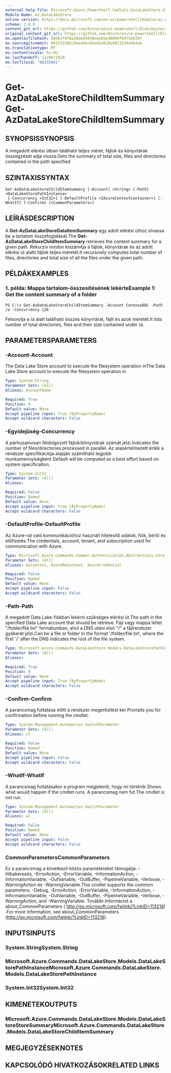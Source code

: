 ```yaml
---
external help file: Microsoft.Azure.PowerShell.Cmdlets.DataLakeStore.dll-Help.xml
Module Name: Az.DataLakeStore
online version: https://docs.microsoft.com/en-us/powershell/module/az.datalakestore/get-azdatalakestorechilditemsummary
schema: 2.0.0
content_git_url: https://github.com/Azure/azure-powershell/blob/master/src/DataLakeStore/DataLakeStore/help/Get-AzDataLakeStoreChildItemSummary.md
original_content_git_url: https://github.com/Azure/azure-powershell/blob/master/src/DataLakeStore/DataLakeStore/help/Get-AzDataLakeStoreChildItemSummary.md
ms.openlocfilehash: b86b3f070a28de45039ebeb5ed0090f69756639f
ms.sourcegitcommit: 04221336bc9eed46c05ed1e828a6811534d4b4ab
ms.translationtype: MT
ms.contentlocale: hu-HU
ms.lasthandoff: 12/08/2020
ms.locfileid: "98333641"
---
```

# <span data-ttu-id="c6f42-101">Get-AzDataLakeStoreChildItemSummary</span><span class="sxs-lookup"><span data-stu-id="c6f42-101">Get-AzDataLakeStoreChildItemSummary</span></span>

## <span data-ttu-id="c6f42-102">SYNOPSIS</span><span class="sxs-lookup"><span data-stu-id="c6f42-102">SYNOPSIS</span></span>
<span data-ttu-id="c6f42-103">A megadott elérési útban található teljes méret, fájlok és könyvtárak összegzését adja vissza.</span><span class="sxs-lookup"><span data-stu-id="c6f42-103">Gets the summary of total size, files and directories contained in the path specified</span></span>

## <span data-ttu-id="c6f42-104">SZINTAXIS</span><span class="sxs-lookup"><span data-stu-id="c6f42-104">SYNTAX</span></span>

```
Get-AzDataLakeStoreChildItemSummary [-Account] <String> [-Path] <DataLakeStorePathInstance>
 [-Concurrency <Int32>] [-DefaultProfile <IAzureContextContainer>] [-WhatIf] [-Confirm] [<CommonParameters>]
```

## <span data-ttu-id="c6f42-105">LEÍRÁS</span><span class="sxs-lookup"><span data-stu-id="c6f42-105">DESCRIPTION</span></span>
<span data-ttu-id="c6f42-106">A **Get-AzDataLakeStoreDataItemSummary** egy adott elérési úthoz olvassa be a tartalom összefoglalását.</span><span class="sxs-lookup"><span data-stu-id="c6f42-106">The **Get-AzDataLakeStoreChildItemSummary** retrieves the content summary for a given path.</span></span> <span data-ttu-id="c6f42-107">Rekurzív módon kiszámítja a fájlok, könyvtárak és az adott elérési út alatti fájlok teljes méretét.</span><span class="sxs-lookup"><span data-stu-id="c6f42-107">It recursively computes total number of files, directories and total size of all the files under the given path.</span></span>

## <span data-ttu-id="c6f42-108">PÉLDÁK</span><span class="sxs-lookup"><span data-stu-id="c6f42-108">EXAMPLES</span></span>

### <span data-ttu-id="c6f42-109">1. példa: Mappa tartalom-összesítésének lekérte</span><span class="sxs-lookup"><span data-stu-id="c6f42-109">Example 1: Get the content summary of a folder</span></span>
```
PS C:\> Get-AzDataLakeStoreChildItemSummary -Account ContosoADL -Path /a -Concurrency 128
```

<span data-ttu-id="c6f42-110">Felsorolja a /a alatt található összes könyvtárat, fájlt és azok méretét.</span><span class="sxs-lookup"><span data-stu-id="c6f42-110">It lists number of total directories, files and their size contained under /a.</span></span>

## <span data-ttu-id="c6f42-111">PARAMETERS</span><span class="sxs-lookup"><span data-stu-id="c6f42-111">PARAMETERS</span></span>

### <span data-ttu-id="c6f42-112">-Account</span><span class="sxs-lookup"><span data-stu-id="c6f42-112">-Account</span></span>
<span data-ttu-id="c6f42-113">The Data Lake Store account to execute the filesystem operation in</span><span class="sxs-lookup"><span data-stu-id="c6f42-113">The Data Lake Store account to execute the filesystem operation in</span></span>

```yaml
Type: System.String
Parameter Sets: (All)
Aliases: AccountName

Required: True
Position: 0
Default value: None
Accept pipeline input: True (ByPropertyName)
Accept wildcard characters: False
```

### <span data-ttu-id="c6f42-114">-Egyidejűség</span><span class="sxs-lookup"><span data-stu-id="c6f42-114">-Concurrency</span></span>
<span data-ttu-id="c6f42-115">A párhuzamosan feldolgozott fájlok/könyvtárak számát jelzi.</span><span class="sxs-lookup"><span data-stu-id="c6f42-115">Indicates the number of files/directories processed in parallel.</span></span>
<span data-ttu-id="c6f42-116">Az alapértelmezett érték a rendszer specifikációja alapján számítható legjobb munkamennyiségként.</span><span class="sxs-lookup"><span data-stu-id="c6f42-116">Default will be computed as a best effort based on system specification.</span></span>

```yaml
Type: System.Int32
Parameter Sets: (All)
Aliases:

Required: False
Position: Named
Default value: None
Accept pipeline input: True (ByPropertyName)
Accept wildcard characters: False
```

### <span data-ttu-id="c6f42-117">-DefaultProfile</span><span class="sxs-lookup"><span data-stu-id="c6f42-117">-DefaultProfile</span></span>
<span data-ttu-id="c6f42-118">Az Azure-ral való kommunikációhoz használt hitelesítő adatok, fiók, bérlő és előfizetés.</span><span class="sxs-lookup"><span data-stu-id="c6f42-118">The credentials, account, tenant, and subscription used for communication with Azure.</span></span>

```yaml
Type: Microsoft.Azure.Commands.Common.Authentication.Abstractions.Core.IAzureContextContainer
Parameter Sets: (All)
Aliases: AzContext, AzureRmContext, AzureCredential

Required: False
Position: Named
Default value: None
Accept pipeline input: False
Accept wildcard characters: False
```

### <span data-ttu-id="c6f42-119">-Path</span><span class="sxs-lookup"><span data-stu-id="c6f42-119">-Path</span></span>
<span data-ttu-id="c6f42-120">A megadott Data Lake-fiókban lekérni szükséges elérési út.</span><span class="sxs-lookup"><span data-stu-id="c6f42-120">The path in the specified Data Lake account that should be retrieve.</span></span>
<span data-ttu-id="c6f42-121">Fájl vagy mappa lehet "/folder/file.txt" formátumban, ahol a DNS utáni első "/" a fájlrendszer gyökerét jelzi.</span><span class="sxs-lookup"><span data-stu-id="c6f42-121">Can be a file or folder In the format '/folder/file.txt', where the first '/' after the DNS indicates the root of the file system.</span></span>

```yaml
Type: Microsoft.Azure.Commands.DataLakeStore.Models.DataLakeStorePathInstance
Parameter Sets: (All)
Aliases:

Required: True
Position: 0
Default value: None
Accept pipeline input: True (ByPropertyName)
Accept wildcard characters: False
```

### <span data-ttu-id="c6f42-122">-Confirm</span><span class="sxs-lookup"><span data-stu-id="c6f42-122">-Confirm</span></span>
<span data-ttu-id="c6f42-123">A parancsmag futtatása előtt a rendszer megerősítést kér.</span><span class="sxs-lookup"><span data-stu-id="c6f42-123">Prompts you for confirmation before running the cmdlet.</span></span>

```yaml
Type: System.Management.Automation.SwitchParameter
Parameter Sets: (All)
Aliases: cf

Required: False
Position: Named
Default value: None
Accept pipeline input: False
Accept wildcard characters: False
```

### <span data-ttu-id="c6f42-124">-WhatIf</span><span class="sxs-lookup"><span data-stu-id="c6f42-124">-WhatIf</span></span>
<span data-ttu-id="c6f42-125">A parancsmag futtatásakor a program megjeleníti, hogy mi történik.</span><span class="sxs-lookup"><span data-stu-id="c6f42-125">Shows what would happen if the cmdlet runs.</span></span>
<span data-ttu-id="c6f42-126">A parancsmag nem fut.</span><span class="sxs-lookup"><span data-stu-id="c6f42-126">The cmdlet is not run.</span></span>

```yaml
Type: System.Management.Automation.SwitchParameter
Parameter Sets: (All)
Aliases: wi

Required: False
Position: Named
Default value: None
Accept pipeline input: False
Accept wildcard characters: False
```

### <span data-ttu-id="c6f42-127">CommonParameters</span><span class="sxs-lookup"><span data-stu-id="c6f42-127">CommonParameters</span></span>
<span data-ttu-id="c6f42-128">Ez a parancsmag a következő közös paramétereket támogatja: -Hibakeresés, -ErrorAction, -ErrorVariable, -InformationAction, -InformationVariable, -OutVariable, -OutBuffer, -PipelineVariable, -Verbose, -WarningAction és -WarningVariable.</span><span class="sxs-lookup"><span data-stu-id="c6f42-128">This cmdlet supports the common parameters: -Debug, -ErrorAction, -ErrorVariable, -InformationAction, -InformationVariable, -OutVariable, -OutBuffer, -PipelineVariable, -Verbose, -WarningAction, and -WarningVariable.</span></span> <span data-ttu-id="c6f42-129">További információt a about_CommonParameters ( http://go.microsoft.com/fwlink/?LinkID=113216) .</span><span class="sxs-lookup"><span data-stu-id="c6f42-129">For more information, see about_CommonParameters (http://go.microsoft.com/fwlink/?LinkID=113216).</span></span>

## <span data-ttu-id="c6f42-130">INPUTS</span><span class="sxs-lookup"><span data-stu-id="c6f42-130">INPUTS</span></span>

### <span data-ttu-id="c6f42-131">System.String</span><span class="sxs-lookup"><span data-stu-id="c6f42-131">System.String</span></span>

### <span data-ttu-id="c6f42-132">Microsoft.Azure.Commands.DataLakeStore.Models.DataLakeStorePathInstance</span><span class="sxs-lookup"><span data-stu-id="c6f42-132">Microsoft.Azure.Commands.DataLakeStore.Models.DataLakeStorePathInstance</span></span>

### <span data-ttu-id="c6f42-133">System.Int32</span><span class="sxs-lookup"><span data-stu-id="c6f42-133">System.Int32</span></span>

## <span data-ttu-id="c6f42-134">KIMENETEK</span><span class="sxs-lookup"><span data-stu-id="c6f42-134">OUTPUTS</span></span>

### <span data-ttu-id="c6f42-135">Microsoft.Azure.Commands.DataLakeStore.Models.DataLakeStoreStoreSummary</span><span class="sxs-lookup"><span data-stu-id="c6f42-135">Microsoft.Azure.Commands.DataLakeStore.Models.DataLakeStoreChildItemSummary</span></span>

## <span data-ttu-id="c6f42-136">MEGJEGYZÉSEK</span><span class="sxs-lookup"><span data-stu-id="c6f42-136">NOTES</span></span>

## <span data-ttu-id="c6f42-137">KAPCSOLÓDÓ HIVATKOZÁSOK</span><span class="sxs-lookup"><span data-stu-id="c6f42-137">RELATED LINKS</span></span>
